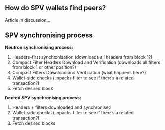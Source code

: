 ## How do SPV wallets find peers?

Article in discussion...


## SPV synchronising process

**Neutron synchronising process:**
1. Headers-first synchronisation (downloads all headers from block 1?)
2. Compact Filter Headers Download and Verification (downloads all filters from block 1 or other position?)
3. Compact Filters Download and Verification (what happens here?)
4. Wallet-side checks (unpacks filter to see if there’s a related transaction?)
5. Fetch desired block

**Decred SPV synchronising process:**
1. Headers + filters downloaded and synchronised
2. Wallet-side checks (unpacks filter to see if there’s a related transaction?)
3. Fetch desired blocks 


